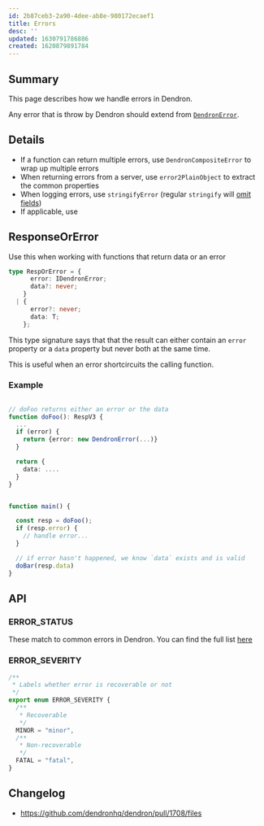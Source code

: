 ```yaml
---
id: 2b87ceb3-2a90-4dee-ab8e-980172ecaef1
title: Errors
desc: ''
updated: 1630791786886
created: 1620879891784
---
```



## Summary

This page describes how we handle errors in Dendron.

Any error that is throw by Dendron should extend from [`DendronError`](https://github.com/dendronhq/dendron/blob/master/packages/common-all/src/error.ts). 

## Details
- If a function can return multiple errors, use `DendronCompositeError` to wrap up multiple errors
- When returning errors from a server, use `error2PlainObject` to extract the common properties
- When logging errors, use `stringifyError` (regular `stringify` will [omit fields](https://stackoverflow.com/questions/18391212/is-it-not-possible-to-stringify-an-error-using-json-stringify))
- If applicable, use 

## ResponseOrError

Use this when working with functions that return data or an error

```ts
type RespOrError = {
      error: IDendronError;
      data?: never;
    }
  | {
      error?: never;
      data: T;
    };
```

This type signature says that that the result can either contain an `error` property or a `data` property but never both at the same time.

This is useful when an error shortcircuits the calling function. 

### Example

```ts

// doFoo returns either an error or the data
function doFoo(): RespV3 {
  ...
  if (error) {
    return {error: new DendronError(...)}
  }

  return {
    data: ....
  }
}


function main() {

  const resp = doFoo();
  if (resp.error) {
    // handle error...
  }

  // if error hasn't happened, we know `data` exists and is valid
  doBar(resp.data)
}

```

## API 

### ERROR_STATUS

These match to common errors in Dendron. You can find the full list [here](https://github.com/dendronhq/dendron/blob/master/packages/common-all/src/constants.ts)

### ERROR_SEVERITY

```ts
/**
 * Labels whether error is recoverable or not
 */
export enum ERROR_SEVERITY {
  /**
   * Recoverable 
   */
  MINOR = "minor",
  /**
   * Non-recoverable 
   */
  FATAL = "fatal",
}
```

## Changelog
- https://github.com/dendronhq/dendron/pull/1708/files